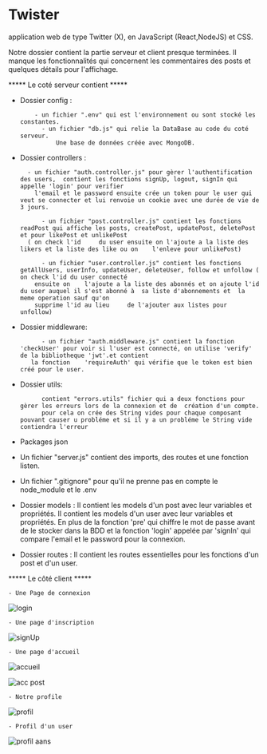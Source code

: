 # Twister
application web de type Twitter (X), en JavaScript (React,NodeJS) et CSS.

Notre dossier contient la partie serveur et client presque terminées. Il manque les fonctionnalités qui concernent les commentaires des posts et quelques détails pour l'affichage.


***** Le coté serveur contient  *****

- Dossier config :
  
  		  - un fichier ".env" qui est l'environnement ou sont stocké les constantes.
    		- un fichier "db.js" qui relie la DataBase au code du coté serveur.
        		Une base de données créée avec MongoDB.

- Dossier controllers :
  
        - un fichier "auth.controller.js" pour gèrer l'authentification des users,  contient les fonctions signUp, logout, signIn qui appelle 'login' pour verifier
          l'email et le password ensuite crée un token pour le user qui veut se connecter et lui renvoie un cookie avec une durée de vie de 3 jours.

		    - un fichier "post.controller.js" contient les fonctions readPost qui affiche les posts, createPost, updatePost, deletePost et pour likePost et unlikePost
        ( on check l'id 	du user ensuite on l'ajoute a la liste des likers et la liste des like ou on 	l'enleve pour unlikePost)

		    - un fichier "user.controller.js" contient les fonctions getAllUsers, userInfo, updateUser, deleteUser, follow et unfollow ( on check l'id du user connecté
          ensuite on 	l'ajoute a la liste des abonnés et on ajoute l'id du user auquel il s'est abonné à 	sa liste d'abonnements et  la meme operation sauf qu'on
          supprime l'id au lieu 	de l'ajouter aux listes pour unfollow)

- Dossier middleware:
  
		    - un fichier "auth.middleware.js" contient la fonction 'checkUser' pour voir si l'user est connecté, on utilise 'verify' de la bibliotheque 'jwt'.et contient
         la fonction 	'requireAuth' qui vérifie que le token est bien créé pour le user.

- Dossier utils:
  
	    	contient "errors.utils" fichier qui a deux fonctions pour gèrer les erreurs lors de la connexion et de  création d'un compte.
		    pour cela on crée des String vides pour chaque composant pouvant causer u probléme et si il y a un probléme le String vide contiendra l'erreur 

- Packages json 

- Un fichier "server.js" contient des imports, des routes et une fonction listen.

- Un fichier ".gitignore" pour qu'il ne prenne pas en compte le node_module et le .env

- Dossier models :
  	Il contient les models d'un post avec leur variables et propriétés.
	  Il contient les models d'un user avec leur variables et propriétés. En plus de la fonction 'pre' qui chiffre le mot de passe avant de le stocker dans
    la BDD et la fonction 'login' appelée par 'signIn' qui compare l'email et le password pour la connexion.

- Dossier routes :	Il contient les routes essentielles pour les fonctions d'un post et d'un user.

***** Le côté client *****

	- Une Page de connexion
 
![login](https://github.com/Rachid-kara-mostefa/Twister/assets/153507294/c10fb9e7-072d-474c-9778-22e3e73f4a47)

 	- Une page d'inscription
  
![signUp](https://github.com/Rachid-kara-mostefa/Twister/assets/153507294/ee41ba43-c0d4-4fa1-9aa5-e0a664497321)

	- Une page d'accueil

 ![accueil](https://github.com/Rachid-kara-mostefa/Twister/assets/153507294/f389263d-34a2-4415-a011-a02e77d1be15)

 ![acc post](https://github.com/Rachid-kara-mostefa/Twister/assets/153507294/a7d27c4a-983d-4474-a251-d636f5a04214)

	- Notre profile

 ![profil](https://github.com/Rachid-kara-mostefa/Twister/assets/153507294/0bd423ab-b6c0-481a-8cad-171a101dcc77)

 	- Profil d'un user

  ![profil aans](https://github.com/Rachid-kara-mostefa/Twister/assets/153507294/0319976d-9499-43d3-911f-f11e87e65d47)
